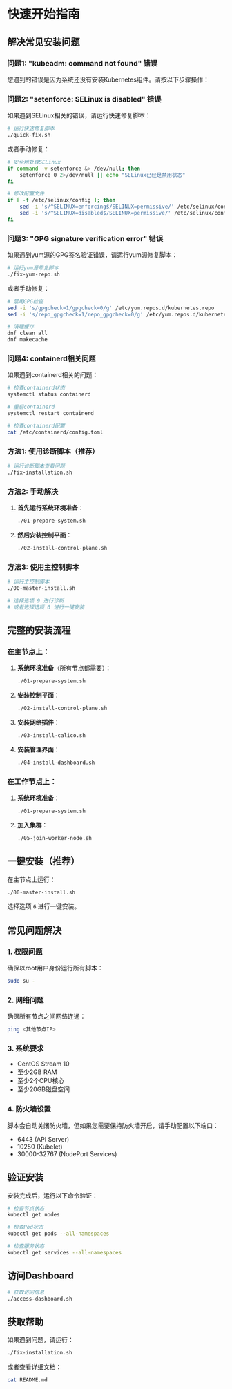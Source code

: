 # 快速开始指南

## 解决常见安装问题

### 问题1: "kubeadm: command not found" 错误

您遇到的错误是因为系统还没有安装Kubernetes组件。请按以下步骤操作：

### 问题2: "setenforce: SELinux is disabled" 错误

如果遇到SELinux相关的错误，请运行快速修复脚本：

```bash
# 运行快速修复脚本
./quick-fix.sh
```

或者手动修复：

```bash
# 安全地处理SELinux
if command -v setenforce &> /dev/null; then
    setenforce 0 2>/dev/null || echo "SELinux已经是禁用状态"
fi

# 修改配置文件
if [ -f /etc/selinux/config ]; then
    sed -i 's/^SELINUX=enforcing$/SELINUX=permissive/' /etc/selinux/config
    sed -i 's/^SELINUX=disabled$/SELINUX=permissive/' /etc/selinux/config
fi
```

### 问题3: "GPG signature verification error" 错误

如果遇到yum源的GPG签名验证错误，请运行yum源修复脚本：

```bash
# 运行yum源修复脚本
./fix-yum-repo.sh
```

或者手动修复：

```bash
# 禁用GPG检查
sed -i 's/gpgcheck=1/gpgcheck=0/g' /etc/yum.repos.d/kubernetes.repo
sed -i 's/repo_gpgcheck=1/repo_gpgcheck=0/g' /etc/yum.repos.d/kubernetes.repo

# 清理缓存
dnf clean all
dnf makecache
```

### 问题4: containerd相关问题

如果遇到containerd相关的问题：

```bash
# 检查containerd状态
systemctl status containerd

# 重启containerd
systemctl restart containerd

# 检查containerd配置
cat /etc/containerd/config.toml
```

### 方法1: 使用诊断脚本（推荐）

```bash
# 运行诊断脚本查看问题
./fix-installation.sh
```

### 方法2: 手动解决

1. **首先运行系统环境准备**：
   ```bash
   ./01-prepare-system.sh
   ```

2. **然后安装控制平面**：
   ```bash
   ./02-install-control-plane.sh
   ```

### 方法3: 使用主控制脚本

```bash
# 运行主控制脚本
./00-master-install.sh

# 选择选项 9 进行诊断
# 或者选择选项 6 进行一键安装
```

## 完整的安装流程

### 在主节点上：

1. **系统环境准备**（所有节点都需要）：
   ```bash
   ./01-prepare-system.sh
   ```

2. **安装控制平面**：
   ```bash
   ./02-install-control-plane.sh
   ```

3. **安装网络插件**：
   ```bash
   ./03-install-calico.sh
   ```

4. **安装管理界面**：
   ```bash
   ./04-install-dashboard.sh
   ```

### 在工作节点上：

1. **系统环境准备**：
   ```bash
   ./01-prepare-system.sh
   ```

2. **加入集群**：
   ```bash
   ./05-join-worker-node.sh
   ```

## 一键安装（推荐）

在主节点上运行：
```bash
./00-master-install.sh
```
选择选项 `6` 进行一键安装。

## 常见问题解决

### 1. 权限问题
确保以root用户身份运行所有脚本：
```bash
sudo su -
```

### 2. 网络问题
确保所有节点之间网络连通：
```bash
ping <其他节点IP>
```

### 3. 系统要求
- CentOS Stream 10
- 至少2GB RAM
- 至少2个CPU核心
- 至少20GB磁盘空间

### 4. 防火墙设置
脚本会自动关闭防火墙，但如果您需要保持防火墙开启，请手动配置以下端口：
- 6443 (API Server)
- 10250 (Kubelet)
- 30000-32767 (NodePort Services)

## 验证安装

安装完成后，运行以下命令验证：

```bash
# 检查节点状态
kubectl get nodes

# 检查Pod状态
kubectl get pods --all-namespaces

# 检查服务状态
kubectl get services --all-namespaces
```

## 访问Dashboard

```bash
# 获取访问信息
./access-dashboard.sh
```

## 获取帮助

如果遇到问题，请运行：
```bash
./fix-installation.sh
```

或者查看详细文档：
```bash
cat README.md
```
